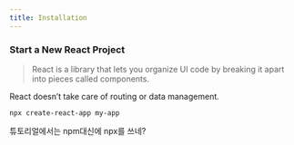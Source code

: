 ```yaml
---
title: Installation
---
```


### Start a New React Project

> React is a library that lets you organize UI code by breaking it apart into pieces called
> components.

React doesn’t take care of routing or data management.

```
npx create-react-app my-app
```

튜토리얼에서는 npm대신에 npx를 쓰네?
